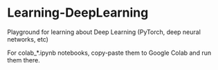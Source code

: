 # Learning-DeepLearning
Playground for learning about Deep Learning (PyTorch, deep neural networks, etc)

For colab_*.ipynb notebooks, copy-paste them to Google Colab and run them there.
